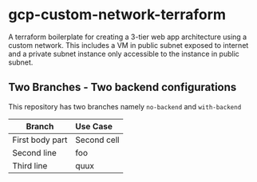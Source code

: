 # gcp-custom-network-terraform

A terraform boilerplate for creating a 3-tier web app architecture using a custom network. This includes a VM in public subnet exposed to internet and a private subnet instance only accessible to the instance in public subnet.

## Two Branches - Two backend configurations

This repository has two branches namely `no-backend` and `with-backend`

| Branch | Use Case | 
|-----------------|:-------------|
| First body part | Second cell  | 
| Second line     | foo          | 
| Third line      | quux         | 

